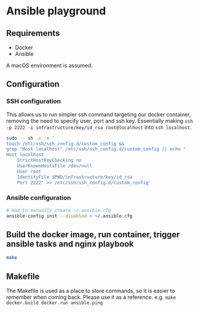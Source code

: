 # Ansible playground

## Requirements

- Docker
- Ansible

A macOS environment is assumed.

## Configuration

### SSH configuration
This allows us to run simpler ssh command targeting our docker container, removing the need to specify user, port and ssh key. 
Essentially making `ssh -p 2222 -i infrastructure/key/id_rsa root@localhost` into `ssh localhost`.

```zsh
sudo -- sh -c -e '
touch /etc/ssh/ssh_config.d/custom_config &&
grep "Host localhost" /etc/ssh/ssh_config.d/custom_config || echo "
Host localhost
    StrictHostKeyChecking no
    UserKnownHostsFile /dev/null
    User root
    IdentityFile $PWD/infrastructure/key/id_rsa
    Port 2222" >> /etc/ssh/ssh_config.d/custom_config'
```

### Ansible configuration

```zsh
# Had to manually create ~/.ansible.cfg
ansible-config init --disabled > ~/.ansible.cfg
```

## Build the docker image, run container, trigger ansible tasks and nginx playbook

```zsh
make
```

## Makefile

The Makefile is used as a place to store commands, so it is easier to remember when coming back. Please use it as a reference.
e.g. `make docker.build docker.run ansible.ping`
